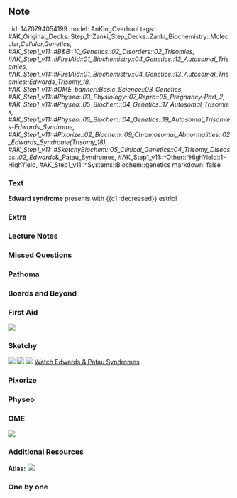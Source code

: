 ## Note
nid: 1470794054199
model: AnKingOverhaul
tags: #AK_Original_Decks::Step_1::Zanki_Step_Decks::Zanki_Biochemistry::Molecular,_Cellular,_Genetics, #AK_Step1_v11::#B&B::10_Genetics::02_Disorders::02_Trisomies, #AK_Step1_v11::#FirstAid::01_Biochemistry::04_Genetics::13_Autosomal_Trisomies, #AK_Step1_v11::#FirstAid::01_Biochemistry::04_Genetics::13_Autosomal_Trisomies::Edwards_Trisomy_18, #AK_Step1_v11::#OME_banner::Basic_Science::03_Genetics, #AK_Step1_v11::#Physeo::03_Physiology::07_Repro::05_Pregnancy_-_Part_2, #AK_Step1_v11::#Physeo::05_Biochem::04_Genetics::17_Autosomal_Trisomies, #AK_Step1_v11::#Physeo::05_Biochem::04_Genetics::19_Autosomal_Trisomies_-_Edwards_Syndrome, #AK_Step1_v11::#Pixorize::02_Biochem::09_Chromosomal_Abnormalities::02_Edwards_Syndrome_(Trisomy_18), #AK_Step1_v11::#SketchyBiochem::05_Clinical_Genetics::04_Trisomy_Diseases::02_Edwards_&_Patau_Syndromes, #AK_Step1_v11::^Other::^HighYield::1-HighYield, #AK_Step1_v11::^Systems::Biochem::genetics
markdown: false

### Text
<div>
  <div>
    <b>Edward syndrome</b> presents with {{c1::decreased}} estriol
  </div>
</div>

### Extra


### Lecture Notes


### Missed Questions


### Pathoma


### Boards and Beyond


### First Aid
<img src="tmpx8nMqh.png">

### Sketchy
<img src="Edwards%20&%20Patau%20Syndromes.png"> <img src=
"Screen%20Shot%202022-01-30%20at%2010.06.58%20AM.png"> <img src=
"Screen%20Shot%202022-01-30%20at%2010.07.13%20AM.png"> <a href=
"https://dashboard.sketchy.com/study/medical/courses/medical-biochemistry/units/medical-biochemistry-clinical-genetics/videos/medical-biochemistry-clinical-genetics-trisomy-diseases-edwards-and-patau-syndromes?utm_source=anki&utm_medium=partnership&utm_campaign=february_update&utm_content=medical">
Watch Edwards & Patau Syndromes</a>

### Pixorize


### Physeo


### OME
<div class="ome-widget">
  <a href="https://onlinemeded.org/spa/genetics?ref=anki"><img src=
  "_OME_AnkiFlashcards_Topic_3.png"></a>
</div>

### Additional Resources
<b>Atlas:</b> <img src="tmpRFmxWP.png">

### One by one

